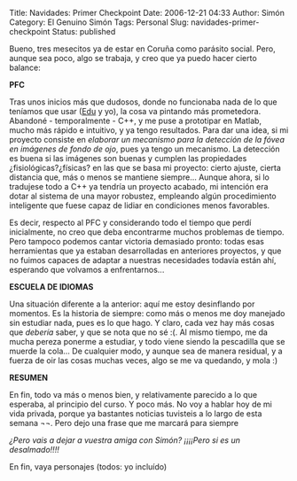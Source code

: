 Title: Navidades: Primer Checkpoint
Date: 2006-12-21 04:33
Author: Simón
Category: El Genuino Simón
Tags: Personal
Slug: navidades-primer-checkpoint
Status: published

Bueno, tres mesecitos ya de estar en Coruña como parásito social. Pero,
aunque sea poco, algo se trabaja, y creo que ya puedo hacer cierto
balance:

**PFC**

Tras unos inicios más que dudosos, donde no funcionaba nada de lo que
teníamos que usar ([Edu](http://lossubnorgatos.wordpress.com) y yo), la
cosa va pintando más prometedora. Abandoné - temporalmente - C++, y me
puse a prototipar en Matlab, mucho más rápido e intuitivo, y ya tengo
resultados. Para dar una idea, si mi proyecto consiste en *elaborar un
mecanismo para la detección de la fóvea en imágenes de fondo de ojo*,
pues ya tengo un mecanismo. La detección es buena si las imágenes son
buenas y cumplen las propiedades ¿fisiológicas?¿físicas? en las que se
basa mi proyecto: cierto ajuste, cierta distancia que, más o menos se
mantiene siempre... Aunque ahora, si lo tradujese todo a C++ ya tendría
un proyecto acabado, mi intención era dotar al sistema de una mayor
robustez, empleando algún procedimiento inteligente que fuese capaz de
lidiar en condiciones menos favorables.

Es decir, respecto al PFC y considerando todo el tiempo que perdí
inicialmente, no creo que deba encontrarme muchos problemas de tiempo.
Pero tampoco podemos cantar victoria demasiado pronto: todas esas
herramientas que ya estaban desarrolladas en anteriores proyectos, y que
no fuimos capaces de adaptar a nuestras necesidades todavía están ahí,
esperando que volvamos a enfrentarnos...

**ESCUELA DE IDIOMAS**

Una situación diferente a la anterior: aquí me estoy desinflando por
momentos. Es la historia de siempre: como más o menos me doy manejado
sin estudiar nada, pues es lo que hago. Y claro, cada vez hay más cosas
que *debería* saber, y que se nota que no sé :(. Al mismo tiempo, me da
mucha pereza ponerme a estudiar, y todo viene siendo la pescadilla que
se muerde la cola... De cualquier modo, y aunque sea de manera residual,
y a fuerza de oir las cosas muchas veces, algo se me va quedando, y mola
:)

**RESUMEN**

En fin, todo va más o menos bien, y relativamente parecido a lo que
esperaba, al principio del curso. Y poco más. No voy a hablar hoy de mi
vida privada, porque ya bastantes noticias tuvisteis a lo largo de esta
semana ¬¬. Pero dejo una frase que me marcará para siempre

*¿Pero vais a dejar a vuestra amiga con Simón? ¡¡¡¡Pero si es un
desalmado!!!!*

En fin, vaya personajes (todos: yo incluído)
